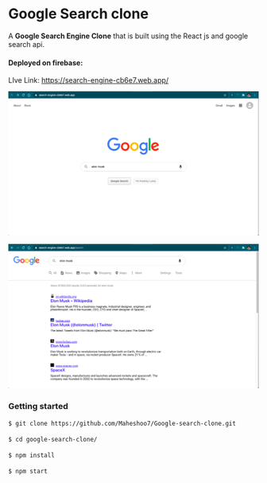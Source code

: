 # Google Search clone

A  **Google Search Engine Clone** that is built using the React js and google search api.



####  Deployed on firebase:

LIve Link: https://search-engine-cb6e7.web.app/



![img1](demo/img1.png)



![img2](demo/img2.png)




### Getting started

```
$ git clone https://github.com/Maheshoo7/Google-search-clone.git

$ cd google-search-clone/

$ npm install

$ npm start

```
